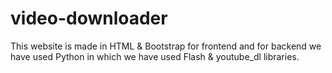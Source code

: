 # video-downloader
 This website is made in HTML & Bootstrap for frontend and for backend we have used Python in which we have used Flash & youtube_dl libraries.
